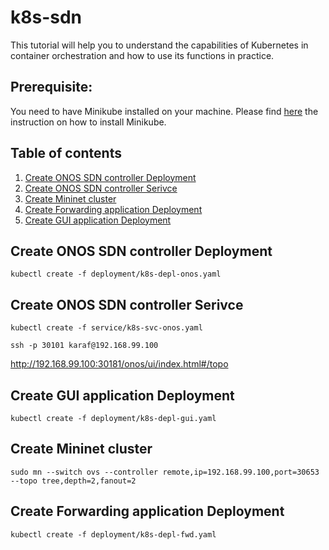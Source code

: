 # k8s-sdn
This tutorial will help you to understand the capabilities of Kubernetes in container orchestration and how to use its functions in practice.

## Prerequisite:
You need to have Minikube installed on your machine. Please find [here](minikube-installation.md) the instruction on how to install Minikube.

## Table of contents
1. [Create ONOS SDN controller Deployment](#dpl-onos)
2. [Create ONOS SDN controller Serivce](#svc-onos)
3. [Create Mininet cluster](#dpl-mininet)
4. [Create Forwarding application Deployment](#dpl-fwd)
5. [Create GUI application Deployment](#dpl-gui)

## Create ONOS SDN controller Deployment <a name="dpl-onos"></a>

```
kubectl create -f deployment/k8s-depl-onos.yaml
```


## Create ONOS SDN controller Serivce <a name="svc-onos"></a>

```
kubectl create -f service/k8s-svc-onos.yaml
```
```
ssh -p 30101 karaf@192.168.99.100
```


http://192.168.99.100:30181/onos/ui/index.html#/topo

## Create GUI application Deployment <a name="dpl-gui"></a>
```
kubectl create -f deployment/k8s-depl-gui.yaml
```

## Create Mininet cluster <a name="dpl-mininet"></a>
```
sudo mn --switch ovs --controller remote,ip=192.168.99.100,port=30653  --topo tree,depth=2,fanout=2
```

## Create Forwarding application Deployment <a name="dpl-fwd"></a>
```
kubectl create -f deployment/k8s-depl-fwd.yaml
```

